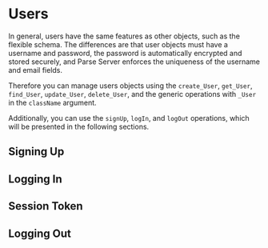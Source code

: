 # Users

In general, users have the same features as other objects, such as the flexible schema. The differences are that user objects must have a username and password, the password is automatically encrypted and stored securely, and Parse Server enforces the uniqueness of the username and email fields.

Therefore you can manage users objects using the `create_User`, `get_User`, `find_User`, `update_User`, `delete_User`, and the generic operations with `_User` in the `className` argument.

Additionally, you can use the `signUp`, `logIn`, and `logOut` operations, which will be presented in the following sections.

## Signing Up

## Logging In

## Session Token

## Logging Out